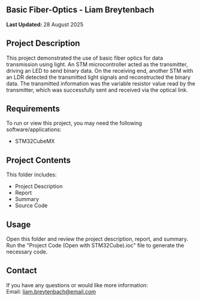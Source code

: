 ## Basic Fiber-Optics - Liam Breytenbach
**Last Updated:** 28 August 2025  

## Project Description
This project demonstrated the use of basic fiber optics for data transmission using light. An STM microcontroller acted as the transmitter, driving an LED to send binary data. On the receiving end, another STM with an LDR detected the transmitted light signals and reconstructed the binary data. The transmitted information was the variable resistor value read by the transmitter, which was successfully sent and received via the optical link.

## Requirements
To run or view this project, you may need the following software/applications:
- STM32CubeMX

## Project Contents
This folder includes:
- Project Description
- Report
- Summary
- Source Code

## Usage
Open this folder and review the project description, report, and summary. Run the "Project Code (Open with STM32Cube).ioc" file to generate the necessary code.

## Contact
If you have any questions or would like more information:  
Email: liam.breytenbach@email.com  
